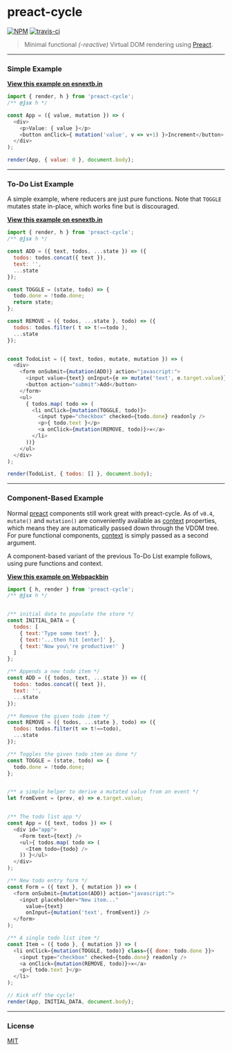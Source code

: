 # preact-cycle

[![NPM](https://img.shields.io/npm/v/preact-cycle.svg)](https://www.npmjs.com/package/preact-cycle)
[![travis-ci](https://travis-ci.org/developit/preact-cycle.svg?branch=master)](https://travis-ci.org/developit/preact-cycle)

> Minimal functional _(-reactive)_ Virtual DOM rendering using [Preact].


---


### Simple Example

[**View this example on esnextb.in**](http://esnextb.in/?gist=d804796c481218488309)

```js
import { render, h } from 'preact-cycle';
/** @jsx h */

const App = ({ value, mutation }) => (
  <div>
    <p>Value: { value }</p>
    <button onClick={ mutation('value', v => v+1) }>Increment</button>
  </div>
);

render(App, { value: 0 }, document.body);
```


---


### To-Do List Example

A simple example, where reducers are just pure functions.
Note that `TOGGLE` mutates state in-place, which works fine but is discouraged.

[**View this example on esnextb.in**](http://esnextb.in/?gist=9c992087c4133003a716)

```js
import { render, h } from 'preact-cycle';
/** @jsx h */

const ADD = ({ text, todos, ...state }) => ({
  todos: todos.concat({ text }),
  text: '',
  ...state
});

const TOGGLE = (state, todo) => {
  todo.done = !todo.done;
  return state;
};

const REMOVE = ({ todos, ...state }, todo) => ({
  todos: todos.filter( t => t!==todo ),
  ...state
});


const TodoList = ({ text, todos, mutate, mutation }) => (
  <div>
    <form onSubmit={mutation(ADD)} action="javascript:">
      <input value={text} onInput={e => mutate('text', e.target.value)} />
      <button action="submit">Add</button>
    </form>
    <ul>
      { todos.map( todo => (
        <li onClick={mutation(TOGGLE, todo)}>
          <input type="checkbox" checked={todo.done} readonly />
          <p>{ todo.text }</p>
          <a onClick={mutation(REMOVE, todo)}>✕</a>
        </li>
      ))}
    </ul>
  </div>
);

render(TodoList, { todos: [] }, document.body);
```


---


### Component-Based Example

Normal [preact] components still work great with preact-cycle. As of `v0.4`, `mutate()` and `mutation()` are conveniently available as [context] properties, which means they are automatically passed down through the VDOM tree. For pure functional components, [context] is simply passed as a second argument.

A component-based variant of the previous To-Do List example follows, using pure functions and context.

[**View this example on Webpackbin**](http://www.webpackbin.com/EyjngQinx)

```js
import { h, render } from 'preact-cycle';
/** @jsx h */


/** initial data to populate the store */
const INITIAL_DATA = {
  todos: [
    { text:'Type some text' },
    { text:'...then hit [enter]' },
    { text:'Now you\'re productive!' }
  ]
};

/** Appends a new todo item */
const ADD = ({ todos, text, ...state }) => ({
  todos: todos.concat({ text }),
  text: '',
  ...state
});

/** Remove the given todo item */
const REMOVE = ({ todos, ...state }, todo) => ({
  todos: todos.filter(t => t!==todo),
  ...state
});

/** Toggles the given todo item as done */
const TOGGLE = (state, todo) => {
  todo.done = !todo.done;
};


/** a simple helper to derive a mutated value from an event */
let fromEvent = (prev, e) => e.target.value;


/** The todo list app */
const App = ({ text, todos }) => (
  <div id="app">
    <Form text={text} />
    <ul>{ todos.map( todo => (
      <Item todo={todo} />
    )) }</ul>
  </div>
);

/** New todo entry form */
const Form = ({ text }, { mutation }) => (
  <form onSubmit={mutation(ADD)} action="javascript:">
    <input placeholder="New item..."
      value={text}
      onInput={mutation('text', fromEvent)} />
  </form>
);

/** A single todo list item */
const Item = ({ todo }, { mutation }) => (
  <li onClick={mutation(TOGGLE, todo)} class={{ done: todo.done }}>
    <input type="checkbox" checked={todo.done} readonly />
    <a onClick={mutation(REMOVE, todo)}>✕</a>
    <p>{ todo.text }</p>
  </li>
);

// Kick off the cycle!
render(App, INITIAL_DATA, document.body);
```


---


### License

[MIT]


[Preact]: https://github.com/developit/preact
[context]: https://facebook.github.io/react/docs/context.html
[MIT]: http://choosealicense.com/licenses/mit/
